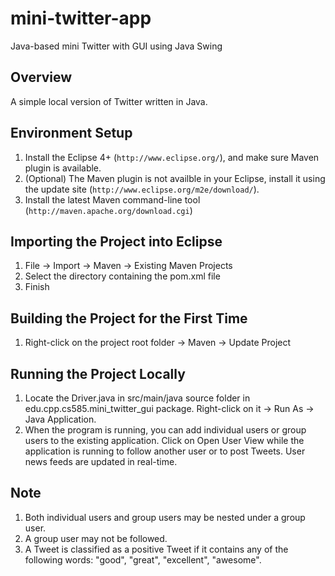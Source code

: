 # mini-twitter-app
Java-based mini Twitter with GUI using Java Swing

Overview
--------

A simple local version of Twitter written in Java.

Environment Setup
-----------------

1. Install the Eclipse 4+ (`http://www.eclipse.org/`), and make sure Maven plugin is available.
2. (Optional) The Maven plugin is not availble in your Eclipse, install it using the update site (`http://www.eclipse.org/m2e/download/`).
3. Install the latest Maven command-line tool (`http://maven.apache.org/download.cgi`)

Importing the Project into Eclipse
----------------------------------------

1. File -> Import -> Maven -> Existing Maven Projects
2. Select the directory containing the pom.xml file
3. Finish

Building the Project for the First Time
----------------------------------------
1. Right-click on the project root folder -> Maven -> Update Project

Running the Project Locally
----------------------------------------
1. Locate the Driver.java in src/main/java source folder in edu.cpp.cs585.mini_twitter_gui package.  Right-click on it -> Run As -> Java Application.
2. When the program is running, you can add individual users or group users to the existing application.  Click on Open User View while the application is running to follow another user or to post Tweets.  User news feeds are updated in real-time.

Note
----------------------------------------
1. Both individual users and group users may be nested under a group user.
2. A group user may not be followed.
3. A Tweet is classified as a positive Tweet if it contains any of the following words: "good", "great", "excellent", "awesome".
